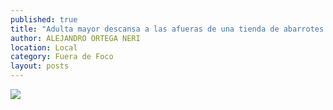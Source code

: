 ```yaml
---
published: true
title: "Adulta mayor descansa a las afueras de una tienda de abarrotes en la comunidad San Jerónimo, perteneciente a Guadalupe, Zacatecas"
author: ALEJANDRO ORTEGA NERI
location: Local
category: Fuera de Foco
layout: posts
---
```


![](http://i.imgur.com/EfWChstm.jpg)
